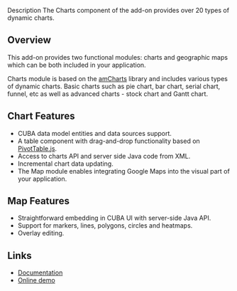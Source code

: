 Description
The Charts component of the add-on provides over 20 types of dynamic charts.

## Overview
This add-on provides two functional modules: charts and geographic maps which can be both included in your application.

Charts module is based on the [amCharts](http://www.amcharts.com) library and includes various types of dynamic charts. Basic charts such as pie chart, bar chart, serial chart, funnel, etc as well as advanced charts -  stock chart and Gantt chart.

## Chart Features
- CUBA data model entities and data sources support.
- A table component with drag-and-drop functionality based on [PivotTable.js](https://github.com/nicolaskruchten/pivottable).
- Access to charts API  and server side Java code from XML.
- Incremental chart data updating. 
- The Map module enables integrating Google Maps into the visual part of your application.

## Map Features
- Straightforward embedding in CUBA UI with server-side Java API.
- Support for markers, lines, polygons, circles and heatmaps.
- Overlay editing.

## Links
- [Documentation](https://doc.cuba-platform.com/charts-latest/)
- [Online demo](https://demo10.cuba-platform.com/sampler/#main)